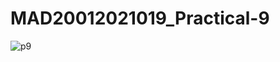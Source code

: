 # MAD20012021019_Practical-9
![p9](https://user-images.githubusercontent.com/110600287/196247741-0eebcca3-8f64-46c2-8446-64a6788b3514.jpeg)
